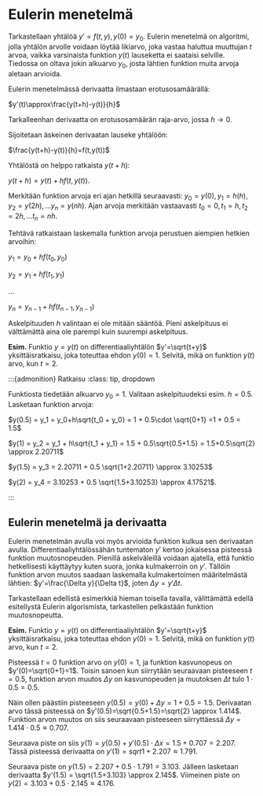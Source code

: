 # Eulerin menetelmä

Tarkastellaan yhtälöä $y'=f(t,y), y(0)=y_0$. Eulerin menetelmä on algoritmi, jolla yhtälön arvolle voidaan löytää likiarvo, joka vastaa haluttua muuttujan $t$ arvoa, vaikka varsinaista funktion $y(t)$ lauseketta ei saataisi selville. Tiedossa on oltava jokin alkuarvo $y_0$, josta lähtien funktion muita arvoja aletaan arvioida.

Eulerin menetelmässä derivaatta ilmastaan erotusosamäärällä:

$y'(t)\approx\frac{y(t+h)-y(t)}{h}$

Tarkalleenhan derivaatta on erotusosamäärän raja-arvo, jossa $h \to 0$.

Sijoitetaan äskeinen derivaatan lauseke yhtälöön:

$\frac{y(t+h)-y(t)}{h}=f(t,y(t))$

Yhtälöstä on helppo ratkaista $y(t+h)$:

$y(t+h)=y(t)+hf(t,y(t))$.

Merkitään funktion arvoja eri ajan hetkillä seuraavasti: $y_0=y(0), y_1=h(h), y_2=y(2h), \ldots y_n=y(nh)$. Ajan arvoja merkitään vastaavasti $t_0=0, t_1=h, t_2=2h, \ldots t_n=nh$.

Tehtävä ratkaistaan laskemalla funktion arvoja perustuen aiempien hetkien arvoihin:

$y_1 = y_0 + hf(t_0, y_0)$

$y_2 = y_1 + hf(t_1, y_1)$

$\ldots$

$y_n = y_{n-1}+ hf(t_{n-1},y_{n-1})$

Askelpituuden $h$ valintaan ei ole mitään sääntöä. Pieni askelpituus ei välttämättä aina ole parempi kuin suurempi askelpituus.

**Esim.** Funktio $y=y(t)$ on differentiaaliyhtälön $y'=\sqrt{t+y}$ yksittäisratkaisu, joka toteuttaa ehdon $y(0)=1$. Selvitä, mikä on funktion $y(t)$ arvo, kun $t=2$.

:::{admonition} Ratkaisu
:class: tip, dropdown

Funktiosta tiedetään alkuarvo $y_0 = 1$. Valitaan askelpituudeksi esim. $h=0.5$. Lasketaan funktion arvoja:

$y(0.5) = y_1 = y_0+h\sqrt{t_0 + y_0} = 1 + 0.5\cdot \sqrt{0+1} =1 + 0.5 = 1.5$

$y(1) = y_2 = y_1 + h\sqrt{t_1 + y_1} = 1.5 + 0.5\sqrt{0.5+1.5} = 1.5+0.5\sqrt{2} \approx 2.20711$

$y(1.5) = y_3 = 2.20711 + 0.5 \sqrt{1+2.20711} \approx 3.10253$

$y(2) = y_4 = 3.10253 + 0.5 \sqrt{1.5+3.10253} \approx 4.17521$.

:::

## Eulerin menetelmä ja derivaatta

Eulerin menetelmän avulla voi myös arvioida funktion kulkua sen derivaatan avulla. Differentiaaliyhtälössähän tuntematon $y'$ kertoo jokaisessa pisteessä funktion muutosnopeuden. Pienillä askelväleillä voidaan ajatella, että funktio hetkellisesti käyttäytyy kuten suora, jonka kulmakerroin on $y'$. Tällöin funktion arvon muutos saadaan laskemalla kulmakertoimen määritelmästä lähtien: $y'=\frac{\Delta y}{\Delta t}$, joten $\Delta y = y' \Delta t$.

Tarkastellaan edellistä esimerkkiä hieman toisella tavalla, välittämättä edellä esitellystä Eulerin algorismista, tarkastellen pelkästään funktion muutosnopeutta. 

**Esim.** Funktio $y=y(t)$ on differentiaaliyhtälön $y'=\sqrt{t+y}$ yksittäisratkaisu, joka toteuttaa ehdon $y(0)=1$. Selvitä, mikä on funktion $y(t)$ arvo, kun $t=2$.

Pisteessä $t=0$ funktion arvo on $y(0)=1$, ja funktion kasvunopeus on $y'(0)=\sqrt{0+1}=1$. Toisin sanoen kun siirrytään seuraavaan pisteeseen $t=0.5$, funktion arvon muutos $\Delta y$ on kasvunopeuden ja muutoksen $\Delta t$ tulo $1 \cdot 0.5=0.5$.

Näin ollen päästiin pisteeseen $y(0.5)=y(0)+\Delta y = 1+0.5 = 1.5$. Derivaatan arvo tässä pisteessä on $y'(0.5)=\sqrt{0.5+1.5}=\sqrt{2} \approx 1.414$. Funktion arvon muutos on siis seuraavaan pisteeseen siirryttäessä $\Delta y = 1.414\cdot 0.5 \approx 0.707$.

Seuraava piste on siis $y(1)=y(0.5)+y'(0.5)\cdot \Delta x = 1.5+0.707 = 2.207$. Tässä pisteessä derivaatta on $y'(1)=sqrt{1+2.207} \approx 1.791$.

Seuraava piste on $y(1.5)=2.207+0.5\cdot 1.791 = 3.103$. Jälleen lasketaan derivaatta $y'(1.5) = \sqrt{1.5+3.103} \approx 2.145$. Viimeinen piste on $y(2)=3.103+0.5\cdot 2.145 \approx 4.176$.
